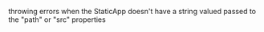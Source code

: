 throwing errors when the StaticApp doesn't have a string valued passed to the "path" or "src" properties